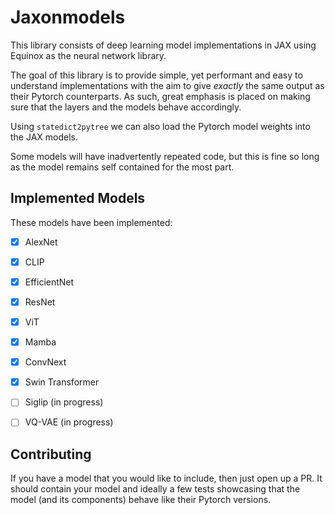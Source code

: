 # Jaxonmodels

This library consists of deep learning model implementations in JAX using Equinox as the neural network library.

The goal of this library is to provide simple, yet performant and easy to understand implementations with the aim to give *exactly* the same output as their Pytorch counterparts. As such, great emphasis is placed on making sure that the layers and the models behave accordingly.

Using `statedict2pytree` we can also load the Pytorch model weights into the JAX models.

Some models will have inadvertently repeated code, but this is fine so long as the model remains self contained for the most part.

## Implemented Models

These models have been implemented:
- [x] AlexNet
- [x] CLIP
- [x] EfficientNet
- [x] ResNet
- [x] ViT
- [x] Mamba
- [x] ConvNext
- [x] Swin Transformer
- [ ] Siglip (in progress)
- [ ] VQ-VAE (in progress)


## Contributing

If you have a model that you would like to include, then just open up a PR. It should contain your model and ideally a few tests showcasing that the model (and its components) behave like their Pytorch versions.
